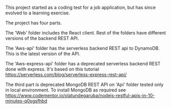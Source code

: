 This project started as a coding test for a job application, but has since evolved to a learning exercise. 

The project has four parts. 

The 'Web' folder includes the React client. Rest of the folders have different versions of the backend REST API.

The 'Aws-api' folder has the serverless backend REST api to DynamoDB. This is the latest version of the API. 

The 'Aws-express-api' folder has a deprecated serverless backend REST done with express. It's based on this tutorial 
https://serverless.com/blog/serverless-express-rest-api/

The third part is deprecated MongoDB REST API on 'Api' folder tested only in local environment. To install MongoDB as required see https://www.codementor.io/olatundegaruba/nodejs-restful-apis-in-10-minutes-q0sgsfhbd
